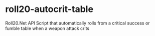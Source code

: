 # roll20-autocrit-table
Roll20.Net API Script that automatically rolls from a critical success or fumble table when a weapon attack crits
